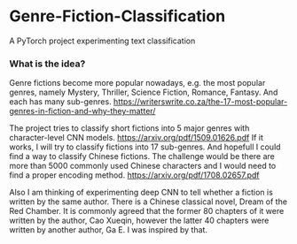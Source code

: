 # Genre-Fiction-Classification
A PyTorch project experimenting text classification

### What is the idea?

Genre fictions become more popular nowadays, e.g. the most popular genres, namely Mystery, Thriller, Science Fiction, Romance, Fantasy. And each has many sub-genres. https://writerswrite.co.za/the-17-most-popular-genres-in-fiction-and-why-they-matter/

The project tries to classify short fictions into 5 major genres with character-level CNN models. https://arxiv.org/pdf/1509.01626.pdf If it works, I will try to classify fictions into 17 sub-genres. And hopefull I could find a way to classify Chinese fictions. The challenge would be there are more than 5000 commonly used Chinese characters and I would need to find a proper encoding method. https://arxiv.org/pdf/1708.02657.pdf

Also I am thinking of experimenting deep CNN to tell whether a fiction is written by the same author. There is a Chinese classical novel, Dream of the Red Chamber. It is commonly agreed that the former 80 chapters of it were written by the author, Cao Xueqin, however the latter 40 chapters were written by another author, Ga E. I was inspired by that.
